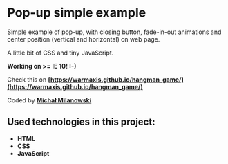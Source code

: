 # Pop-up simple example

Simple example of pop-up, with closing button, fade-in-out animations and center position (vertical and horizontal) on web page.

A little bit of CSS and tiny JavaScript.

__Working on >= IE 10! :-)__

Check this on __[https://warmaxis.github.io/hangman_game/](https://warmaxis.github.io/hangman_game/)__

Coded by __[Michał Milanowski](https://www.linkedin.com/in/michalmilanowski/)__

## Used technologies in this project:

* __HTML__
* __CSS__
* __JavaScript__
